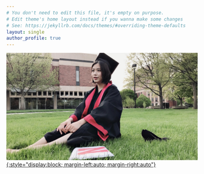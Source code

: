 ```yaml
---
# You don't need to edit this file, it's empty on purpose.
# Edit theme's home layout instead if you wanna make some changes
# See: https://jekyllrb.com/docs/themes/#overriding-theme-defaults
layout: single
author_profile: true
---
```



[![AboutMe](/assets/images/profile_photo.jpeg){:style="display:block; margin-left:auto; margin-right:auto"}](about)
